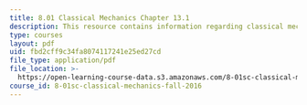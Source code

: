 ```yaml
---
title: 8.01 Classical Mechanics Chapter 13.1
description: This resource contains information regarding classical mechanics.
type: courses
layout: pdf
uid: fbd2cff9c34fa8074117241e25ed27cd
file_type: application/pdf
file_location: >-
  https://open-learning-course-data.s3.amazonaws.com/8-01sc-classical-mechanics-fall-2016/fbd2cff9c34fa8074117241e25ed27cd_MIT8_01F16_chapter13.1.pdf
course_id: 8-01sc-classical-mechanics-fall-2016
---
```

